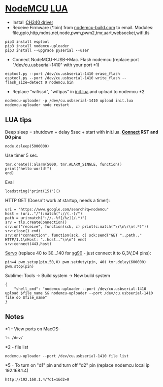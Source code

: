 # [NodeMCU](https://www.ebay.com/sch/i.html?_nkw=nodemcu) [LUA](https://nodemcu.readthedocs.io/)
* Install [CH340 driver](http://www.wch-ic.com/downloads/CH341SER_EXE.html)
* Receive Firmware (*.bin) from [nodemcu-build.com](https://nodemcu-build.com) to email. Modules: file,gpio,http,mdns,net,node,pwm,pwm2,tmr,uart,websocket,wifi,tls
```
pip3 install esptool
pip3 install nodemcu-uploader
pip3 install --upgrade pyserial --user
```
* Connect NodeMCU->USB->Mac. Flash nodemcu (replace port "/dev/cu.usbserial-1410" with your port *1)
```
esptool.py --port /dev/cu.usbserial-1410 erase_flash
esptool.py --port /dev/cu.usbserial-1410 write_flash --flash_size=detect 0 nodemcu.bin
```
* Replace "wifissd", "wifipas" in [init.lua](init.lua) and upload to nodemcu *2
```
nodemcu-uploader -p /dev/cu.usbserial-1410 upload init.lua
nodemcu-uploader node restart
```
## LUA tips
Deep sleep = shutdown + delay 5sec + start with init.lua. **[Connect](https://www.ebay.com/sch/i.html?_nkw=Breadboard+Jumper+Cable+Male+to+Male) RST and D0 pins**
```
node.dsleep(5000000)
```
Use timer 5 sec.
```
tmr.create():alarm(5000, tmr.ALARM_SINGLE, function()
print("hello world!")
end)
```
Eval
```
loadstring("print(15)")()
```
HTTP GET (Doesn't work at startup, needs a timer):
```
uri = "https://www.google.com/search?q=nodemcu"
host = (uri.."/"):match("://(.-)/")
path = uri:match("://.-%f[/%z](/.*)")
srv = tls.createConnection()
srv:on("receive", function(sck, c) print(c:match("\r\n\r\n(.*)")) srv:close() end)
srv:on("connection", function(sck, c) sck:send("GET "..path.." HTTP/1.1\nHost: "..host.."\n\n") end)
srv:connect(443,host)
```
[Servo](https://servodatabase.com/?sort=price) (replace 40 to 30...140 for [sg90](https://www.ebay.com/sch/i.html?_nkw=sg90) - just connect it to G,3V,D4 pins):
```
pin=4 pwm.setup(pin,50,0) pwm.setduty(pin, 40) tmr.delay(600000) pwm.stop(pin)
```
Sublime: Tools -> Build system -> New build system
```
{
	"shell_cmd": "nodemcu-uploader --port /dev/cu.usbserial-1410 upload $file_name && nodemcu-uploader --port /dev/cu.usbserial-1410 file do $file_name"
}
```
## Notes
*1 - View ports on MacOS:
```
ls /dev/
```
*2 - file list
```
nodemcu-uploader --port /dev/cu.usbserial-1410 file list
```
*5 - То turn on "d1" pin and turn off "d2" pin (replace nodemcu local ip 192.168.1.4)
```
http://192.168.1.4/?d1=1&d2=0
```
